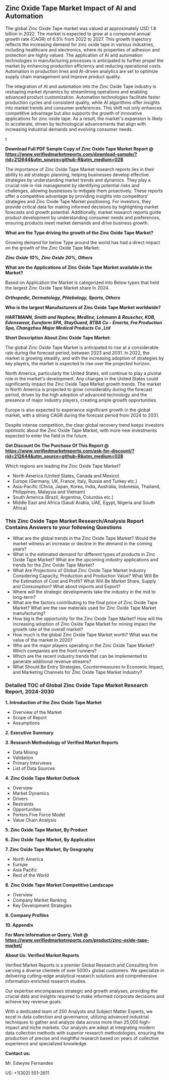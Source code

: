 <h2>Zinc Oxide Tape Market Impact of AI and Automation</h2><p>The global Zinc Oxide Tape market was valued at approximately USD 1.8 billion in 2022. The market is expected to grow at a compound annual growth rate (CAGR) of 6.5% from 2022 to 2027. This growth trajectory reflects the increasing demand for zinc oxide tape in various industries, including healthcare and electronics, where its properties of adhesion and protection are highly valued. The application of AI and automation technologies in manufacturing processes is anticipated to further propel the market by enhancing production efficiency and reducing operational costs. Automation in production lines and AI-driven analytics are set to optimize supply chain management and improve product quality.</p><p>The integration of AI and automation into the Zinc Oxide Tape industry is reshaping market dynamics by streamlining operations and enabling advanced product customization. Automation technologies facilitate faster production cycles and consistent quality, while AI algorithms offer insights into market trends and consumer preferences. This shift not only enhances competitive advantage but also supports the growth of innovative applications for zinc oxide tape. As a result, the market's expansion is likely to accelerate, driven by technological advancements that align with increasing industrial demands and evolving consumer needs.</p>t</p><p id="" class=""><strong>Download Full PDF Sample Copy of Zinc Oxide Tape Market Report @ <a href="https://www.verifiedmarketreports.com/download-sample/?rid=212644&utm_source=github-R&utm_medium=028" target="_blank">https://www.verifiedmarketreports.com/download-sample/?rid=212644&utm_source=github-R&utm_medium=028</a></strong></p><p>The importance of&nbsp;Zinc Oxide Tape Market research reports lies in their ability to aid strategic planning, helping businesses develop effective strategies by understanding market trends and dynamics. They play a crucial role in risk management by identifying potential risks and challenges, allowing businesses to mitigate them proactively. These reports offer a competitive advantage by providing insights into competitors' strategies and Zinc Oxide Tape Market positioning. For investors, they provide critical data for making informed decisions by highlighting market forecasts and growth potential. Additionally, market research reports guide product development by understanding consumer needs and preferences, ensuring products meet market demands and drive business growth.</p><p><strong>What are the&nbsp;Type driving the growth of the Zinc Oxide Tape Market?</strong></p><p id="" class="">Growing demand for below Type around the world has had a direct impact on the growth of the Zinc Oxide Tape Market:</p><em><strong>Zinc Oxide 10%, Zinc Oxide 20%, Others</strong></em></p><strong>What are the&nbsp;Applications&nbsp;of Zinc Oxide Tape Market available in the Market?</strong></p><p id="" class="">Based on Application the Market is categorized into Below types that held the largest Zinc Oxide Tape Market share In 2024.</p><em><strong>Orthopedic, Dermatology, Phlebology, Sports, Others</strong></em></p><strong>Who is the largest Manufacturers of Zinc Oxide Tape Market worldwide?</strong></p><p><em><strong>HARTMANN, Smith and Nephew, Medline, Lohmann & Rauscher, KOB, Edenswear, Eurofarm SPA, StayGuard, BTBA Co - Emerta, Fra Production Spa, Changzhou Major Medical Products Co.,Ltd</strong></em></p><p id="" class=""><strong>Short Description About Zinc Oxide Tape Market:</strong></p><p>The global Zinc Oxide Tape Market is anticipated to rise at a considerable rate during the forecast period, between 2023 and 2031. In 2022, the market is growing steadily, and with the increasing adoption of strategies by key players, the market is expected to rise over the projected horizon.</p><p>North America, particularly the United States, will continue to play a pivotal role in the market's development. Any changes in the United States could significantly impact the Zinc Oxide Tape Market growth trends. The market in North America is projected to grow considerably during the forecast period, driven by the high adoption of advanced technology and the presence of major industry players, creating ample growth opportunities.</p><p>Europe is also expected to experience significant growth in the global market, with a strong CAGR during the forecast period from 2024 to 2031.</p><p>Despite intense competition, the clear global recovery trend keeps investors optimistic about the Zinc Oxide Tape Market, with more new investments expected to enter the field in the future.</p><p id="" class=""><strong>Get Discount On The Purchase Of This Report @ <a href="https://www.verifiedmarketreports.com/ask-for-discount/?rid=212644&utm_source=github-R&utm_medium=028" target="_blank">https://www.verifiedmarketreports.com/ask-for-discount/?rid=212644&utm_source=github-R&utm_medium=028</a></strong></p>Which regions are leading the Zinc Oxide Tape Market?</p><ul><li>North America (United States, Canada and Mexico)</li><li>Europe (Germany, UK, France, Italy, Russia and Turkey etc.)</li><li>Asia-Pacific (China, Japan, Korea, India, Australia, Indonesia, Thailand, Philippines, Malaysia and Vietnam)</li><li>South America (Brazil, Argentina, Columbia etc.)</li><li>Middle East and Africa (Saudi Arabia, UAE, Egypt, Nigeria and South Africa)</li></ul><h3 id="" class="">This Zinc Oxide Tape Market Research/Analysis Report Contains Answers to your following Questions</h3><ul><li>What are the global trends in the Zinc Oxide Tape Market? Would the market witness an increase or decline in the demand in the coming years?</li><li>What is the estimated demand for different types of products in Zinc Oxide Tape Market? What are the upcoming industry applications and trends for the Zinc Oxide Tape Market?</li><li>What Are Projections of Global Zinc Oxide Tape Market Industry Considering Capacity, Production and Production Value? What Will Be the Estimation of Cost and Profit? What Will Be Market Share, Supply and Consumption? What about imports and Export?</li><li>Where will the strategic developments take the industry in the mid to long-term?</li><li>What are the factors contributing to the final price of Zinc Oxide Tape Market? What are the raw materials used for Zinc Oxide Tape Market manufacturing?</li><li>How big is the opportunity for the Zinc Oxide Tape Market? How will the increasing adoption of Zinc Oxide Tape Market for mining impact the growth rate of the overall market?</li><li>How much is the global Zinc Oxide Tape Market worth? What was the value of the market In 2020?</li><li>Who are the major players operating in the Zinc Oxide Tape Market? Which companies are the front runners?</li><li>Which are the recent industry trends that can be implemented to generate additional revenue streams?</li><li>What Should Be Entry Strategies, Countermeasures to Economic Impact, and Marketing Channels for Zinc Oxide Tape Market Industry?</li></ul><h3 id="" class="">Detailed TOC of Global Zinc Oxide Tape Market Research Report, 2024-2030</h3><p id="" class=""><strong>1. Introduction of the Zinc Oxide Tape Market</strong></p><ul><li>Overview of the Market</li><li>Scope of Report</li><li>Assumptions</li></ul><p id="" class=""><strong>2. Executive Summary</strong></p><p id="" class=""><strong>3. Research Methodology of Verified Market Reports</strong></p><ul><li>Data Mining</li><li>Validation</li><li>Primary Interviews</li><li>List of Data Sources</li></ul><p id="" class=""><strong>4. Zinc Oxide Tape Market Outlook</strong></p><ul><li>Overview</li><li>Market Dynamics</li><li>Drivers</li><li>Restraints</li><li>Opportunities</li><li>Porters Five Force Model</li><li>Value Chain Analysis</li></ul><p id="" class=""><strong>5. Zinc Oxide Tape Market, By Product</strong></p><p id="" class=""><strong>6. Zinc Oxide Tape Market, By Application</strong></p><p id="" class=""><strong>7. Zinc Oxide Tape Market, By Geography</strong></p><ul><li>North America</li><li>Europe</li><li>Asia Pacific</li><li>Rest of the World</li></ul><p id="" class=""><strong>8. Zinc Oxide Tape Market Competitive Landscape</strong></p><ul><li>Overview</li><li>Company Market Ranking</li><li>Key Development Strategies</li></ul><p id="" class=""><strong>9. Company Profiles</strong></p><p id="" class=""><strong>10. Appendix</strong></p><p id="" class=""><strong>For More Information or Query, Visit @ <a href="https://www.verifiedmarketreports.com/product/zinc-oxide-tape-market/" target="_blank">https://www.verifiedmarketreports.com/product/zinc-oxide-tape-market/</a></strong></p><p id="" class=""><strong>About Us: Verified Market Reports</strong></p><p id="" class="">Verified Market Reports is a premier Global Research and Consulting firm serving a diverse clientele of over 5000+ global customers. We specialize in delivering cutting-edge analytical research solutions and comprehensive information-enriched research studies.</p><p id="" class="">Our expertise encompasses strategic and growth analyses, providing the crucial data and insights required to make informed corporate decisions and achieve key revenue goals.</p><p id="" class="">With a dedicated team of 250 Analysts and Subject Matter Experts, we excel in data collection and governance, utilizing advanced industrial techniques to gather and analyze data across more than 25,000 high-impact and niche markets. Our analysts are adept at integrating modern data collection methods with superior research methodologies, ensuring the production of precise and insightful research based on years of collective experience and specialized knowledge.</p><p id="" class=""><strong>Contact us:</strong></p><p id="" class="">Mr. Edwyne Fernandes</p><p id="" class="">US: +1(302) 551-2611</p>